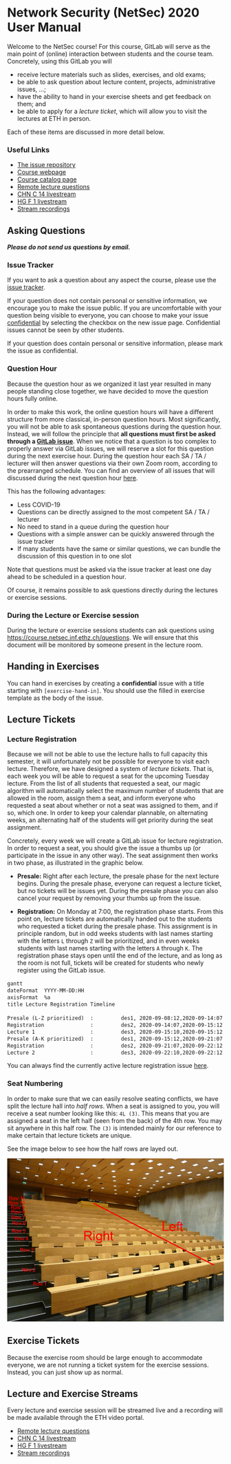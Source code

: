 # Network Security (NetSec) 2020 User Manual

Welcome to the NetSec course! For this course, GitLab will serve as the main point of (online)
interaction between students and the course team. Concretely, using this GitLab you will

- receive lecture materials such as slides, exercises, and old exams;
- be able to ask question about lecture content, projects, administrative issues, ...;
- have the ability to hand in your exercise sheets and get feedback on them; and
- be able to apply for a _lecture ticket_, which will allow you to visit the lectures at ETH in
  person.

Each of these items are discussed in more detail below.

### Useful Links

- [The issue repository](https://gitlab.inf.ethz.ch/PRV-PERRIG/netsec-course/netsec-2020-issues/-/issues)
- [Course webpage](https://netsec.ethz.ch/courses/netsec-2020/)
- [Course catalog page](http://vvz.ethz.ch/Vorlesungsverzeichnis/lerneinheit.view?lerneinheitId=141460&semkez=2020W&ansicht=KATALOGDATEN)
- [Remote lecture questions](https://course.netsec.inf.ethz.ch/questions)
- [CHN C 14 livestream](https://video.ethz.ch/live/lectures/zentrum/chn/chn-c-14.html)
- [HG F 1 livestream](https://video.ethz.ch/live/lectures/zentrum/hg/hg-f-1/projector.html)
- [Stream recordings](https://video.ethz.ch/lectures/d-infk/2020/autumn/263-4640-00L.html)

## Asking Questions
***Please do not send us questions by email.***

### Issue Tracker

If you want to ask a question about any aspect the course, please use the [issue
tracker](https://gitlab.inf.ethz.ch/PRV-PERRIG/netsec-course/netsec-2020-issues/-/issues).

If your question does not contain personal or sensitive information, we encourage you to make the
issue public. If you are uncomfortable with your question being visible to everyone, you can choose
to make your issue
[confidential](https://docs.gitlab.com/ee/user/project/issues/confidential_issues.html) by selecting
the checkbox on the new issue page. Confidential issues cannot be seen by other students.

If your question does contain personal or sensitive information, please mark the issue as
confidential.

### Question Hour
Because the question hour as we organized it last year resulted in many people standing close
together, we have decided to move the question hours fully online.

In order to make this work, the online question hours will have a different structure from more
classical, in-person question hours. Most significantly, you will not be able to ask spontaneous
questions during the question hour. Instead, we will follow the principle that **all questions must
first be asked through a [GitLab
issue](https://gitlab.inf.ethz.ch/PRV-PERRIG/netsec-course/netsec-2020-issues/-/issues)**. When we
notice that a question is too complex to properly answer via GitLab issues, we will reserve a slot
for this question during the next exercise hour. During the question hour each SA / TA / lecturer
will then answer questions via their own Zoom room, according to the prearranged schedule. You can
find an overview of all issues that will discussed during the next question hour
[here](https://gitlab.inf.ethz.ch/PRV-PERRIG/netsec-course/netsec-2020-issues/-/issues?scope=all&utf8=%E2%9C%93&state=opened&label_name[]=question-hour).

This has the following advantages:
- Less COVID-19
- Questions can be directly assigned to the most competent SA / TA / lecturer
- No need to stand in a queue during the question hour
- Questions with a simple answer can be quickly answered through the issue tracker
- If many students have the same or similar questions, we can bundle the discussion of this question
  in to one slot

Note that questions must be asked via the issue tracker at least one day ahead to be scheduled in a
question hour.

Of course, it remains possible to ask questions directly during the lectures or exercise sessions.

### During the Lecture or Exercise session

During the lecture or exercise sessions students can ask questions using
https://course.netsec.inf.ethz.ch/questions. We will ensure that this document will be monitored by
someone present in the lecture room.

## Handing in Exercises

You can hand in exercises by creating a **confidential** issue with a title starting with
`[exercise-hand-in]`. You should use the filled in exercise template as the body of the issue.

## Lecture Tickets

### Lecture Registration

Because we will not be able to use the lecture halls to full capacity this semester, it will
unfortunately not be possible for everyone to visit each lecture. Therefore, we have designed a
system of _lecture tickets_. That is, each week you will be able to request a seat for the upcoming
Tuesday lecture. From the list of all students that requested a seat, our magic algorithm will
automatically select the maximum number of students that are allowed in the room, assign them a
seat, and inform everyone who requested a seat about whether or not a seat was assigned to them, and
if so, which one. In order to keep your calendar plannable, on alternating weeks, an alternating
half of the students will get priority during the seat assignment.

Concretely, every week we will create a GitLab issue for lecture registration. In order to request a
seat, you should give the issue a thumbs up (or participate in the issue in any other way). The seat
assignment then works in two phase, as illustrated in the graphic below.

- **Presale:** Right after each lecture, the presale phase for the next lecture begins. During the
  presale phase, everyone can request a lecture ticket, but no tickets will be issues yet. During
  the presale phase you can also cancel your request by removing your thumbs up from the issue.

- **Registration:** On Monday at 7:00, the registration phase starts. From this point on, lecture
  tickets are automatically handed out to the students who requested a ticket during the presale
  phase. This assignment is in principle random, but in odd weeks students with last names starting
  with the letters `L` through `Z` will be prioritized, and in even weeks students with last names
  starting with the letters `A` through `K`. The registration phase stays open until the end of the
  lecture, and as long as the room is not full, tickets will be created for students who newly
  register using the GitLab issue.

```mermaid
gantt
dateFormat  YYYY-MM-DD:HH
axisFormat  %a
title Lecture Registration Timeline

Presale (L-Z prioritized)  :         des1, 2020-09-08:12,2020-09-14:07
Registration               :         des2, 2020-09-14:07,2020-09-15:12
Lecture 1                  :         des3, 2020-09-15:10,2020-09-15:12
Presale (A-K prioritized)  :         des1, 2020-09-15:12,2020-09-21:07
Registration               :         des2, 2020-09-21:07,2020-09-22:12
Lecture 2                  :         des3, 2020-09-22:10,2020-09-22:12
```

You can always find the currently active lecture registration issue
[here](https://gitlab.inf.ethz.ch/PRV-PERRIG/netsec-course/netsec-2020-issues/-/issues?label_name%5B%5D=lecture-registration).

### Seat Numbering

In order to make sure that we can easily resolve seating conflicts, we have split the lecture hall
into _half rows_. When a seat is assigned to you, you will receive a seat number looking like this:
`4L (3)`. This means that you are assigned a seat in the left half (seen from the back) of the 4th
row. You may sit anywhere in this half row. The `(3)` is intended mainly for our reference to make
certain that lecture tickets are unique.

See the image below to see how the half rows are layed out.

![CHN C 14 room layout](chn_c_14_annotated.jpg)

## Exercise Tickets

Because the exercise room should be large enough to accommodate everyone, we are not running a
ticket system for the exercise sessions. Instead, you can just show up as normal.

## Lecture and Exercise Streams

Every lecture and exercise session will be streamed live and a recording will be made available
through the ETH video portal.

- [Remote lecture questions](https://course.netsec.inf.ethz.ch/questions)
- [CHN C 14 livestream](https://video.ethz.ch/live/lectures/zentrum/chn/chn-c-14.html)
- [HG F 1 livestream](https://video.ethz.ch/live/lectures/zentrum/hg/hg-f-1/projector.html)
- [Stream recordings](https://video.ethz.ch/lectures/d-infk/2020/autumn/263-4640-00L.html)